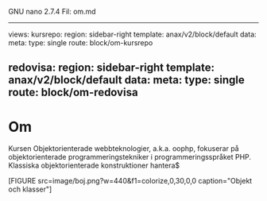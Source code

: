 GNU nano 2.7.4                                                                              Fil: om.md                                                                                      

---
views:
  kursrepo:
      region: sidebar-right
      template: anax/v2/block/default
      data:
          meta:
              type: single
              route: block/om-kursrepo

  redovisa:
      region: sidebar-right
      template: anax/v2/block/default
      data:
          meta:
              type: single
              route: block/om-redovisa
---
Om
=========================

Kursen Objektorienterade webbteknologier, a.k.a. oophp, fokuserar på objektorienterade programmeringstekniker i programmeringsspråket PHP. Klassiska objektorienterade konstruktioner hantera$


[FIGURE src=image/boj.png?w=440&f1=colorize,0,30,0,0 caption="Objekt och klasser"]
